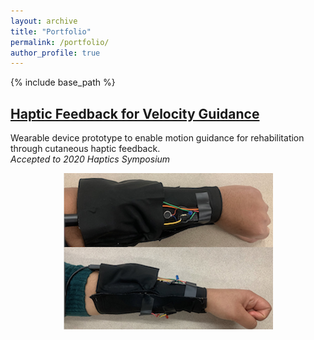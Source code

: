 ```yaml
---
layout: archive
title: "Portfolio"
permalink: /portfolio/
author_profile: true
---
```

{% include base_path %}

## [Haptic Feedback for Velocity Guidance](/portfolio/hapticGuidance)
Wearable device prototype to enable motion guidance for rehabilitation through cutaneous haptic feedback.          
*Accepted to 2020 Haptics Symposium*
<div align="center">      
  <img src='/images/haptic.png'>
</div>

